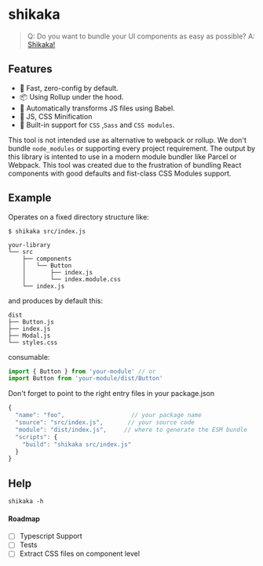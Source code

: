 # shikaka

> Q: Do you want to bundle your UI components as easy as possible?
> A: [Shikaka!](https://www.youtube.com/watch?v=PcjFVTI4_Gw)

## Features

- 🚀 Fast, zero-config by default.
- 📦 Using Rollup under the hood.
- 🚗 Automatically transforms JS files using Babel.
- 💼 JS, CSS Minification
- 💅 Built-in support for `CSS` ,`Sass` and `CSS modules`.

This tool is not intended use as alternative to webpack or rollup. We don't bundle `node_modules` or supporting every project requirement. The output by this library is intented to use in a modern module bundler like Parcel or Webpack. This tool was created due to the frustration of bundling React components with good defaults and fist-class CSS Modules support.

## Example

Operates on a fixed directory structure like:

```
$ shikaka src/index.js

your-library
└── src
    ├── components
    │   └── Button
    │       ├── index.js
    │       └── index.module.css
    └── index.js
```

and produces by default this:

```
dist
├── Button.js
├── index.js
├── Modal.js
└── styles.css
```

consumable:

```jsx
import { Button } from 'your-module' // or
import Button from 'your-module/dist/Button'
```

Don't forget to point to the right entry files in your package.json

```js
{
  "name": "foo",                   // your package name
  "source": "src/index.js",       // your source code
  "module": "dist/index.js",     // where to generate the ESM bundle
  "scripts": {
    "build": "shikaka src/index.js"
  }
}
```

## Help

```
shikaka -h
```

#### Roadmap

- [ ] Typescript Support
- [ ] Tests
- [ ] Extract CSS files on component level
